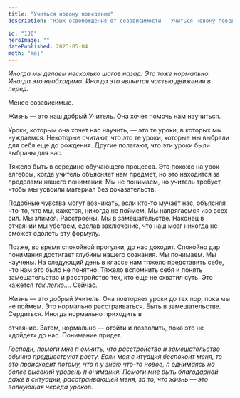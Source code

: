 ```yaml
---
title: "Учиться новому поведению"
description: "Язык освобождения от созависимости - Учиться новому поведению"

id: "130"
heroImage: ""
datePublished: 2023-05-04
moth: "maj"
---
```


_Иногда_ _мы_ _делаем_ _несколько_ _шагов_ _назад._ _Это_ _тоже_ _нормально._
_Иногда_ _это_ _необходимо._ _Иногда_ _это_ _является_ _частью_ _движения_ _в_
_перед._

Менее созависимые.

Жизнь — это наш добрый Учитель. Она хочет помочь нам научиться.

Уроки, которым она хочет нас научить, — это те уроки, в которых мы нуждаемся.
Некоторые считают, что это те уроки, которые мы выбрали для себя еще до
рождения. Другие полагают, что эти уроки были выбраны для нас.

Тяжело быть в середине обучающего процесса. Это похоже на урок алгебры, когда
учитель объясняет нам предмет, но это находится за пределами нашего понимания.
Мы не понимаем, но учитель требует, чтобы мы усвоили материал без
доказательств.

Подобные чувства могут возникать, если кто-то мучает нас, объясняя что-то, что
мы, кажется, никогда не поймем. Мы напрягаемся изо всех сил. Мы злимся.
Расстроены. Мы в замешательстве. Наконец в отчаянии мы убегаем, сделав
заключение, что наш мозг никогда не сможет одолеть эту формулу.

Позже, во время спокойной прогулки, до нас доходит. Спокойно дар понимания
достигает глубины нашего сознания. Мы понимаем. Мы научены. На следующий день
в классе нам тяжело представить себе, что нам это было не понятно. Тяжело
вспомнить себя и понять замешательство и расстройство тех, кто еще не схватил
суть. Это кажется _так_ _легко…._ Сейчас.

Жизнь — это добрый Учитель. Она повторяет уроки до тех пор, пока мы не поймем.
Это нормально расстраиваться. Быть в замешательстве. Сердиться. Иногда
нормально приходить в

отчаяние. Затем, нормально — отойти и позволить, пока это не «дойдет» до нас.
Понимание придет.

_Господи,_ _помоги_ _мне_ _п_ _омнить,_ _что_ _расстройство_ _и_
_замешательство_ _обычно_ _предшествуют_ _росту._ _Если_ _моя_ _с_ _итуация_
_беспокоит_ _меня,_ _то_ _это_ _происходит_ _потому,_ _что_ _я_ _у_ _знаю_
_что-то_ _новое,_ _п_ _однимаясь_ _на_ _более_ _высокий_ _уровень_ _п_
_онимания._ _Помоги_ _мне_ _быть_ _благодарной_ _даже_ _в_ _ситуации,_
_расстраивающей_ _меня,_ _за_ _то,_ _что_ _жизнь_ — _это_ _волнующая_ _череда_
_уроков._
